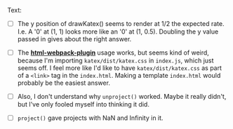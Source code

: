 

Text:

- [ ] The y position of drawKatex() seems to render at 1/2 the expected rate.  I.e. A '0' at (1, 1) looks more like an '0' at (1, 0.5).  Doubling the y value passed in gives about the right answer.

- [ ] The [**html-webpack-plugin**](https://github.com/jantimon/html-webpack-plugin) usage works, but seems kind of weird, because I'm importing `katex/dist/katex.css` in `index.js`, which just seems off.  I feel more like I'd like to have `katex/dist/katex.css` as part of a `<link>` tag in the `index.html`.  Making a template `index.html` would probably be the easiest answer.

- [ ] Also, I don't understand why `unproject()` worked.  Maybe it really didn't, but I've only fooled myself into thinking it did.

- [ ] `project()` gave projects with NaN and Infinity in it.

   

